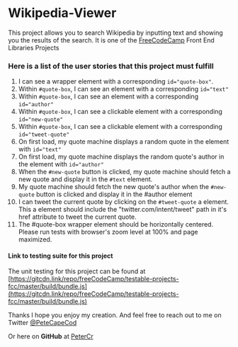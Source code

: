 # Wikipedia-Viewer
This project allows you to search Wikipedia by inputting text and showing you the results of the search. It is one of the [FreeCodeCamp](https://learn.freecodecamp.org/front-end-libraries/front-end-libraries-projects/build-a-random-quote-machine) Front End Libraries Projects

### Here is a list of the user stories that this project must fulfill

1. I can see a wrapper element with a corresponding `id="quote-box"`.
2. Within `#quote-box`, I can see an element with a corresponding `id="text"`
3. Within `#quote-box`, I can see an element with a corresponding `id="author"`
4. Within `#quote-box`, I can see a clickable element with a corresponding `id="new-quote"`
5. Within `#quote-box`, I can see a clickable element with a corresponding `id="tweet-quote"`
6. On first load, my quote machine displays a random quote in the element with `id="text"`
7. On first load, my quote machine displays the random quote's author in the element with `id="author"`
8. When the `#new-quote` button is clicked, my quote machine should fetch a new quote and display it in the `#text` element.
9. My quote machine should fetch the new quote's author when the `#new-quote` button is clicked and display it in the #author element
10. I can tweet the current quote by clicking on the `#tweet-quote` a element. This a element should include the "twitter.com/intent/tweet" path in it's href attribute to tweet the current quote.
11. The #quote-box wrapper element should be horizontally centered. Please run tests with browser's zoom level at 100% and page maximized.

#### Link to testing suite for this project
The unit testing for this project can be found at [https://gitcdn.link/repo/freeCodeCamp/testable-projects-fcc/master/build/bundle.js](https://gitcdn.link/repo/freeCodeCamp/testable-projects-fcc/master/build/bundle.js)




Thanks I hope you enjoy my creation. And feel free to reach out to me on Twitter 
[@PeteCapeCod](https://www.twitter.com/PeteCapeCod)

Or here on **GitHub** at [PeterCr](https://www.github.com/petercr)

